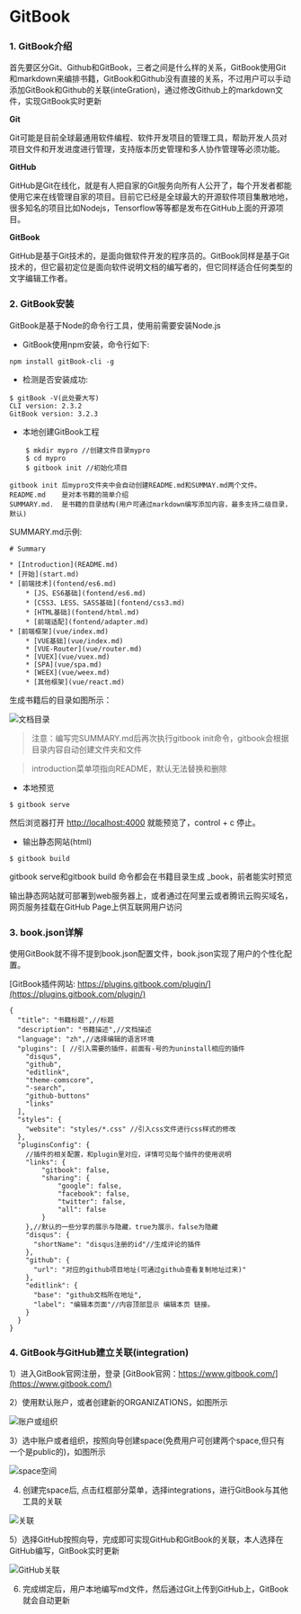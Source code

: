 # GitBook

### 1. GitBook介绍

首先要区分Git、Github和GitBook，三者之间是什么样的关系，GitBook使用Git和markdown来编排书籍，GitBook和Github没有直接的关系，不过用户可以手动添加GitBook和Github的关联(inteGration)，通过修改Github上的markdown文件，实现GitBook实时更新

**Git**

Git可能是目前全球最通用软件编程、软件开发项目的管理工具，帮助开发人员对项目文件和开发进度进行管理，支持版本历史管理和多人协作管理等必须功能。

**GitHub**

GitHub是Git在线化，就是有人把自家的Git服务向所有人公开了，每个开发者都能使用它来在线管理自家的项目。目前它已经是全球最大的开源软件项目集散地地，很多知名的项目比如Nodejs，Tensorflow等等都是发布在GitHub上面的开源项目。

**GitBook**

GitHub是基于Git技术的，是面向做软件开发的程序员的。GitBook同样是基于Git技术的，但它最初定位是面向软件说明文档的编写者的，但它同样适合任何类型的文字编辑工作者。

### 2. GitBook安装

GitBook是基于Node的命令行工具，使用前需要安装Node.js

* GitBook使用npm安装，命令行如下:

```
npm install gitBook-cli -g

```

* 检测是否安装成功:

```
$ gitBook -V(此处要大写)
CLI version: 2.3.2
GitBook version: 3.2.3

```

* 本地创建GitBook工程

```
	$ mkdir mypro //创建文件目录mypro
	$ cd mypro 
	$ gitbook init //初始化项目

```

	gitbook init 后mypro文件夹中会自动创建README.md和SUMMAY.md两个文件。
	README.md    是对本书籍的简单介绍
	SUMMARY.md.  是书籍的目录结构(用户可通过markdown编写添加内容，最多支持二级目录，默认)
	
SUMMARY.md示例:

```
# Summary

* [Introduction](README.md)
* [开始](start.md)
* [前端技术](fontend/es6.md)
    * [JS、ES6基础](fontend/es6.md)
    * [CSS3、LESS、SASS基础](fontend/css3.md)
    * [HTML基础](fontend/html.md)
    * [前端适配](fontend/adapter.md)
* [前端框架](vue/index.md)
    * [VUE基础](vue/index.md)
    * [VUE-Router](vue/router.md)
    * [VUEX](vue/vuex.md)
    * [SPA](vue/spa.md)
    * [WEEX](vue/weex.md)
    * [其他框架](vue/react.md)
```
生成书籍后的目录如图所示：

 ![文档目录](../images/summary.png)

> 注意：编写完SUMMARY.md后再次执行gitbook init命令，gitbook会根据目录内容自动创建文件夹和文件

> introduction菜单项指向README，默认无法替换和删除

* 本地预览

```
$ gitbook serve

```
然后浏览器打开 [http://localhost:4000](http://localhost:4000) 就能预览了，control + c 停止。

* 输出静态网站(html)

```
$ gitbook build

```
gitbook serve和gitbook build 命令都会在书籍目录生成 _book，前者能实时预览

输出静态网站就可部署到web服务器上，或者通过在阿里云或者腾讯云购买域名，网页服务挂载在GitHub Page上供互联网用户访问

### 3. book.json详解
使用GitBook就不得不提到book.json配置文件，book.json实现了用户的个性化配置。

[GitBook插件网站: https://plugins.gitbook.com/plugin/](https://plugins.gitbook.com/plugin/)

```
{
  "title": "书籍标题",//标题
  "description": "书籍描述",//文档描述
  "language": "zh",//选择编辑的语言环境
  "plugins": [ //引入需要的插件，前面有-号的为uninstall相应的插件
    "disqus",
    "github",
    "editlink",
    "theme-comscore",
    "-search", 
    "github-buttons"
    "links"
  ],
  "styles": {
    "website": "styles/*.css" //引入css文件进行css样式的修改
  },
  "pluginsConfig": {
  	//插件的相关配置，和plugin里对应，详情可见每个插件的使用说明
    "links": {
        "gitbook": false,
        "sharing": {
            "google": false,
            "facebook": false,
            "twitter": false,
            "all": false
        }
    },//默认的一些分享的展示与隐藏，true为展示，false为隐藏
    "disqus": {
      "shortName": "disqus注册的id"//生成评论的插件
    },
    "github": {
      "url": "对应的github项目地址(可通过github查看复制地址过来)"
    },
    "editlink": {
      "base": "github文档所在地址",
      "label": "编辑本页面"//内容顶部显示 编辑本页 链接。
    }
  }
}

```

### 4. GitBook与GitHub建立关联(integration)

1）进入GitBook官网注册，登录  [GitBook官网：https://www.gitbook.com/](https://www.gitbook.com/)

2）使用默认账户，或者创建新的ORGANIZATIONS，如图所示

![账户或组织](../images/setting.png)

3）选中账户或者组织，按照向导创建space(免费用户可创建两个space,但只有一个是public的)，如图所示

![space空间](../images/space.png)

4) 创建完space后, 点击红框部分菜单，选择integrations，进行GitBook与其他工具的关联

![关联](../images/integration.png)

5）选择GitHub按照向导，完成即可实现GitHub和GitBook的关联，本人选择在GitHub编写，GitBook实时更新

![GitHub关联](../images/step.png)

6) 完成绑定后，用户本地编写md文件，然后通过Git上传到GitHub上，GitBook就会自动更新